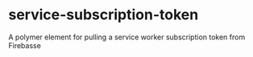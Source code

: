 # service-subscription-token
A polymer element for pulling a service worker subscription token from Firebasse
